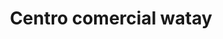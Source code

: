 ---
title: "Centro comercial watay"
url: /puerto-la-cruz/centro-comercial-watay/
shop: Einkaufszentrum
---
